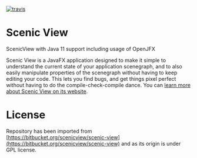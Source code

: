 [![travis](https://travis-ci.com/PSI-Polska/fx-dnd-layout.svg?branch=master)](https://travis-ci.com/PSI-Polska/fx-dnd-layout)

# Scenic View
ScenicView with Java 11 support including usage of OpenJFX

Scenic View is a JavaFX application designed to make it simple to understand the current state of your application scenegraph, and to also easily manipulate properties of the scenegraph without having to keep editing your code. This lets you find bugs, and get things pixel perfect without having to do the compile-check-compile dance. You can [learn more about Scenic View on its website](http://fxexperience.com/scenic-view/).

# License

Repository has been imported from [https://bitbucket.org/scenicview/scenic-view](https://bitbucket.org/scenicview/scenic-view) and as its origin is under GPL license.
